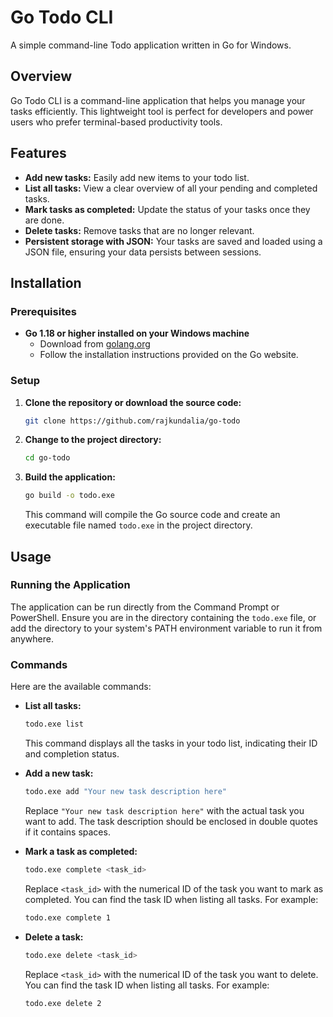 # Go Todo CLI

A simple command-line Todo application written in Go for Windows.

## Overview

Go Todo CLI is a command-line application that helps you manage your tasks efficiently. This lightweight tool is perfect for developers and power users who prefer terminal-based productivity tools.

## Features

* **Add new tasks:** Easily add new items to your todo list.
* **List all tasks:** View a clear overview of all your pending and completed tasks.
* **Mark tasks as completed:** Update the status of your tasks once they are done.
* **Delete tasks:** Remove tasks that are no longer relevant.
* **Persistent storage with JSON:** Your tasks are saved and loaded using a JSON file, ensuring your data persists between sessions.

## Installation

### Prerequisites

* **Go 1.18 or higher installed on your Windows machine**
    * Download from [golang.org](https://golang.org/dl/)
    * Follow the installation instructions provided on the Go website.

### Setup

1.  **Clone the repository or download the source code:**
    ```bash
    git clone https://github.com/rajkundalia/go-todo

2.  **Change to the project directory:**
    ```bash
    cd go-todo
    ```

3.  **Build the application:**
    ```bash
    go build -o todo.exe
    ```
    This command will compile the Go source code and create an executable file named `todo.exe` in the project directory.

## Usage

### Running the Application

The application can be run directly from the Command Prompt or PowerShell. Ensure you are in the directory containing the `todo.exe` file, or add the directory to your system's PATH environment variable to run it from anywhere.

### Commands

Here are the available commands:

* **List all tasks:**
    ```bash
    todo.exe list
    ```
    This command displays all the tasks in your todo list, indicating their ID and completion status.

* **Add a new task:**
    ```bash
    todo.exe add "Your new task description here"
    ```
    Replace `"Your new task description here"` with the actual task you want to add. The task description should be enclosed in double quotes if it contains spaces.

* **Mark a task as completed:**
    ```bash
    todo.exe complete <task_id>
    ```
    Replace `<task_id>` with the numerical ID of the task you want to mark as completed. You can find the task ID when listing all tasks. For example:
    ```bash
    todo.exe complete 1
    ```

* **Delete a task:**
    ```bash
    todo.exe delete <task_id>
    ```
    Replace `<task_id>` with the numerical ID of the task you want to delete. You can find the task ID when listing all tasks. For example:
    ```bash
    todo.exe delete 2
    ```